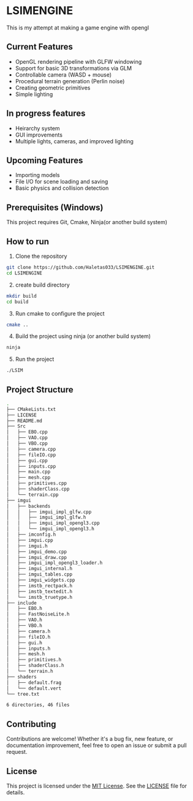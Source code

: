 # LSIMENGINE

This is my attempt at making a game engine with opengl

## Current Features
* OpenGL rendering pipeline with GLFW windowing
* Support for basic 3D transformations via GLM
* Controllable camera (WASD + mouse)
* Procedural terrain generation (Perlin noise)
* Creating geometric primitives
* Simple lighting

## In progress features
- Heirarchy system
- GUI improvements
- Multiple lights, cameras, and improved lighting

## Upcoming Features
- Importing models
- File I/O for scene loading and saving
- Basic physics and collision detection

## Prerequisites (Windows)
This project requires Git, Cmake, Ninja(or another build system)
## How to run
1. Clone the repository
```bash
git clone https://github.com/Haletas033/LSIMENGINE.git
cd LSIMENGINE
```
2. create build directory
```bash
mkdir build
cd build
```
3. Run cmake to configure the project
```bash
cmake ..
```
4. Build the project using ninja (or another build system)
```bash
ninja
```
5. Run the project
```bash
./LSIM
```
## Project Structure
<!-- TREE_START -->
```bash
.
├── CMakeLists.txt
├── LICENSE
├── README.md
├── Src
│   ├── EBO.cpp
│   ├── VAO.cpp
│   ├── VBO.cpp
│   ├── camera.cpp
│   ├── fileIO.cpp
│   ├── gui.cpp
│   ├── inputs.cpp
│   ├── main.cpp
│   ├── mesh.cpp
│   ├── primitives.cpp
│   ├── shaderClass.cpp
│   └── terrain.cpp
├── imgui
│   ├── backends
│   │   ├── imgui_impl_glfw.cpp
│   │   ├── imgui_impl_glfw.h
│   │   ├── imgui_impl_opengl3.cpp
│   │   └── imgui_impl_opengl3.h
│   ├── imconfig.h
│   ├── imgui.cpp
│   ├── imgui.h
│   ├── imgui_demo.cpp
│   ├── imgui_draw.cpp
│   ├── imgui_impl_opengl3_loader.h
│   ├── imgui_internal.h
│   ├── imgui_tables.cpp
│   ├── imgui_widgets.cpp
│   ├── imstb_rectpack.h
│   ├── imstb_textedit.h
│   └── imstb_truetype.h
├── include
│   ├── EBO.h
│   ├── FastNoiseLite.h
│   ├── VAO.h
│   ├── VBO.h
│   ├── camera.h
│   ├── fileIO.h
│   ├── gui.h
│   ├── inputs.h
│   ├── mesh.h
│   ├── primitives.h
│   ├── shaderClass.h
│   └── terrain.h
├── shaders
│   ├── default.frag
│   └── default.vert
└── tree.txt

6 directories, 46 files
```
<!-- TREE_END -->
## Contributing
Contributions are welcome! Whether it's a bug fix, new feature, or documentation improvement, feel free to open an issue or submit a pull request.

## License

This project is licensed under the [MIT License](https://opensource.org/licenses/MIT).  See the [LICENSE](LICENSE) file for details.
